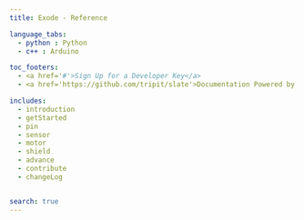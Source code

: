```yaml
---
title: Exode - Reference

language_tabs:
  - python : Python
  - c++ : Arduino

toc_footers:
  - <a href='#'>Sign Up for a Developer Key</a>
  - <a href='https://github.com/tripit/slate'>Documentation Powered by Slate</a>

includes:
  - introduction
  - getStarted
  - pin
  - sensor
  - motor
  - shield
  - advance
  - contribute
  - changeLog


search: true
---
```

